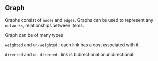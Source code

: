 ## Graph 
Graphs consist of `nodes` and `edges`. Graphs can be used to represent any `networks`, relationships between items. 

Graph can be of many types 

`weighted` and `un-weighted` : each link has a cost associated with it. 

`directed` and `un-directed` : link is bidirectional or unidirectional.


